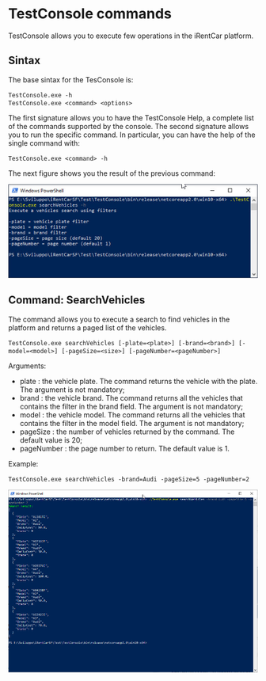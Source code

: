 # TestConsole commands #

TestConsole allows you to execute few operations in the iRentCar platform.

## Sintax ##
The base sintax for the TesConsole is:

    TestConsole.exe -h
    TestConsole.exe <command> <options>

The first signature allows you to have the TestConsole Help, a complete list of the commands supported by the console.
The second signature allows you to run the specific command. In particular, you can have the help of the single command with:


    TestConsole.exe <command> -h

The next figure shows you the result of the previous command:

![](documentation/images/commandhelp.jpg)

## Command: SearchVehicles ##
The command allows you to execute a search to find vehicles in the platform and returns a paged list of the vehicles.


    TestConsole.exe searchVehicles [-plate=<plate>] [-brand=<brand>] [-model=<model>] [-pageSize=<size>] [-pageNumber=<pageNumber>]

Arguments:

- plate : the vehicle plate. The command returns the vehicle with the plate. The argument is not mandatory;
- brand : the vehicle brand. The command returns all the vehicles that contains the filter in the brand field. The argument is not mandatory;
- model : the vehicle model. The command returns all the vehicles that contains the filter in the model field. The argument is not mandatory;
-  pageSize : the number of vehicles returned by the command. The default value is 20;
-  pageNumber : the page number to return. The default value is 1.

Example:

    TestConsole.exe searchVehicles -brand=Audi -pageSize=5 -pageNumber=2

![](documentation/images/SearchVehiclesOutput.jpg)
